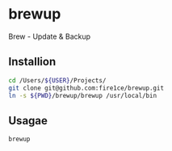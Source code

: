 # brewup

Brew - Update &amp; Backup

## Installion

```bash
cd /Users/${USER}/Projects/
git clone git@github.com:fire1ce/brewup.git
ln -s ${PWD}/brewup/brewup /usr/local/bin
```

## Usagae

```bash
brewup
```
